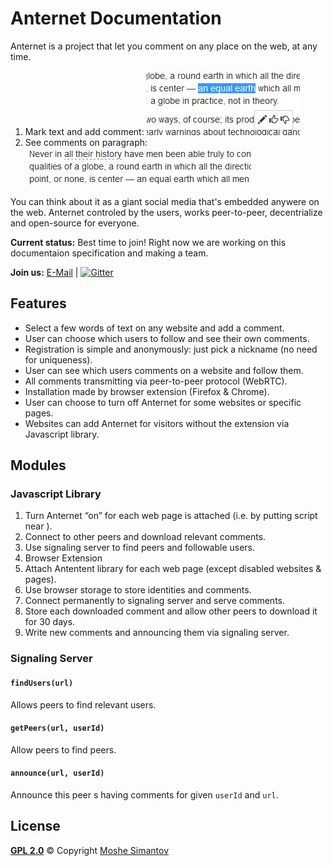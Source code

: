 # Anternet Documentation
Anternet is a project that let you comment on any place on the web, at any time.

  1. Mark text and add comment: ![mark](images/mark.jpg)
  2. See comments on paragraph: ![comments](images/comments.jpg)

  
You can think about it as a giant social media that's embedded anywere on the web. Anternet controled by the users, works peer-to-peer, decentrialize and open-source for everyone.

**Current status:** Best time to join! Right now we are working on this documentaion specification and making a team.

**Join us:** [E-Mail](mailto:ms@development.co.il) | [![Gitter](https://badges.gitter.im/Join%20Chat.svg)](https://gitter.im/Anternet/Documentation?utm_source=badge&utm_medium=badge&utm_campaign=pr-badge&utm_content=body_badge)

## Features
* Select a few words of text on any website and add a comment.
* User can choose which users to follow and see their own comments.
* Registration is simple and anonymously: just pick a nickname (no need for uniqueness).
* User can see which users comments on a website and follow them.
* All comments transmitting via peer-to-peer protocol (WebRTC).
* Installation made by browser extension (Firefox & Chrome).
* User can choose to turn off Anternet for some websites or specific pages.
* Websites can add Anternet for visitors without the extension via Javascript library.

## Modules

### Javascript Library
  1. Turn Anternet “on” for each web page is attached (i.e. by putting script near </body>).
  2. Connect to other peers and download relevant comments.
  3. Use signaling server to find peers and followable users.
  4. Browser Extension
  5. Attach Antentent library for each web page (except disabled websites & pages).
  6. Use browser storage to store identities and comments.
  7. Connect permanently to signaling server and serve comments.
  8. Store each downloaded comment and allow other peers to download it for 30 days.
  9. Write new comments and announcing them via signaling server.

### Signaling Server
#### `findUsers(url)`
Allows peers to find relevant users.

#### `getPeers(url, userId)`
Allow peers to find peers.

#### `announce(url, userId)`
Announce this peer s having comments for given `userId` and `url`.


## License

[**GPL 2.0**](LICENSE) © Copyright [Moshe Simantov](https://github.com/moshest)
